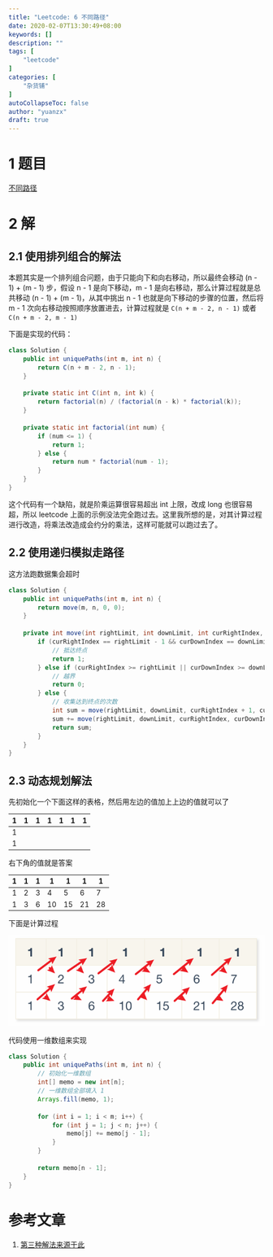 ```yaml
---
title: "Leetcode: 6 不同路径"
date: 2020-02-07T13:30:49+08:00
keywords: []
description: ""
tags: [
    "leetcode"
]
categories: [
    "杂货铺"
]
autoCollapseToc: false
author: "yuanzx"
draft: true
---
```


# 1 题目

[不同路径](https://leetcode-cn.com/problems/unique-paths/)

# 2 解

## 2.1 使用排列组合的解法

本题其实是一个排列组合问题，由于只能向下和向右移动，所以最终会移动 (n - 1) + (m - 1) 步，假设 n - 1 是向下移动，m - 1 是向右移动，那么计算过程就是总共移动 (n - 1) + (m - 1)，从其中挑出 n - 1 也就是向下移动的步骤的位置，然后将 m - 1 次向右移动按照顺序放置进去，计算过程就是 `C(n + m - 2, n - 1)` 或者 `C(n + m - 2, m - 1)`

下面是实现的代码：

```java
class Solution {
    public int uniquePaths(int m, int n) {
        return C(n + m - 2, n - 1);
    }

    private static int C(int n, int k) {
        return factorial(n) / (factorial(n - k) * factorial(k));
    }

    private static int factorial(int num) {
        if (num <= 1) {
            return 1;
        } else {
            return num * factorial(num - 1);
        }
    }
}
```

这个代码有一个缺陷，就是阶乘运算很容易超出 int 上限，改成 long 也很容易超，所以 leetcode 上面的示例没法完全跑过去。这里我所想的是，对其计算过程进行改造，将乘法改造成会约分的乘法，这样可能就可以跑过去了。

## 2.2 使用递归模拟走路径

这方法跑数据集会超时

```java
class Solution {
    public int uniquePaths(int m, int n) {
        return move(m, n, 0, 0);
    }

    private int move(int rightLimit, int downLimit, int curRightIndex, int curDownIndex) {
        if (curRightIndex == rightLimit - 1 && curDownIndex == downLimit - 1) {
            // 抵达终点
            return 1;
        } else if (curRightIndex >= rightLimit || curDownIndex >= downLimit) {
            // 越界
            return 0;
        } else {
            // 收集达到终点的次数
            int sum = move(rightLimit, downLimit, curRightIndex + 1, curDownIndex);
            sum += move(rightLimit, downLimit, curRightIndex, curDownIndex + 1);
            return sum;
        }
    }
}
```

## 2.3 动态规划解法

先初始化一个下面这样的表格，然后用左边的值加上上边的值就可以了

| 1   | 1   | 1   | 1   | 1   | 1   | 1   |
| --- | --- | --- | --- | --- | --- | --- |
| 1   |     |     |     |     |     |     |
| 1   |     |     |     |     |     |     |

右下角的值就是答案

| 1   | 1   | 1   | 1   | 1   | 1   | 1   |
| --- | --- | --- | --- | --- | --- | --- |
| 1   | 2   | 3   | 4   | 5   | 6   | 7   |
| 1   | 3   | 6   | 10  | 15  | 21  | 28  |

下面是计算过程

![](/hub/2020/February/1.png)

代码使用一维数组来实现

```java
class Solution {
    public int uniquePaths(int m, int n) {
        // 初始化一维数组
        int[] memo = new int[n];
        // 一维数组全部填入 1
        Arrays.fill(memo, 1);

        for (int i = 1; i < m; i++) {
            for (int j = 1; j < n; j++) {
                memo[j] += memo[j - 1];
            }
        }

        return memo[n - 1];
    }
}
```

# 参考文章

1. [第三种解法来源于此](https://leetcode-cn.com/problems/unique-paths/solution/xiao-xue-ti-java-by-biyu_leetcode/)